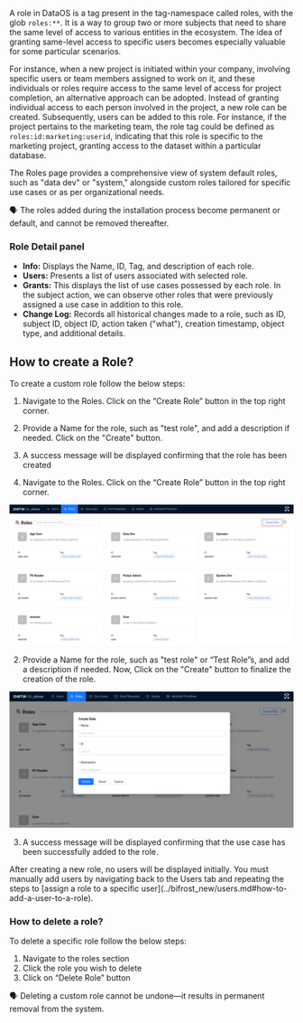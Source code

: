 
A role in DataOS is a tag present in the tag-namespace called roles, with the glob `roles:**`. It is a way to group two or more subjects that need to share the same level of access to various entities in the ecosystem. The idea of granting same-level access to specific users becomes especially valuable for some particular scenarios.

For instance, when a new project is initiated within your company, involving specific users or team members assigned to work on it, and these individuals or roles require access to the same level of access for project completion, an alternative approach can be adopted. Instead of granting individual access to each person involved in the project, a new role can be created. Subsequently, users can be added to this role. For instance, if the project pertains to the marketing team, the role tag could be defined as `roles:id:marketing:userid`, indicating that this role is specific to the marketing project, granting access to the dataset within a particular database.

The Roles page provides a comprehensive view of system default roles, such as "data dev" or "system," alongside custom roles tailored for specific use cases or as per organizational needs.

<aside class="callout">
🗣 The roles added during the installation process become permanent or default, and cannot be removed thereafter.
</aside>

### Role Detail panel

- **Info:** Displays the Name, ID, Tag, and description of each role.
- **Users:** Presents a list of users associated with selected role.
- **Grants:** This displays the list of use cases possessed by each role. In the subject action, we can observe other roles that were previously assigned a use case in addition to this role.
- **Change Log:** Records all historical changes made to a role, such as ID, subject ID, object ID, action taken ("what"), creation timestamp, object type, and additional details.

## How to create a Role?

To create a custom role follow the below steps:

1. Navigate to the Roles. Click on the “Create Role” button in the top right corner.
2. Provide a Name for the role, such as "test role", and add a description if needed. Click on the "Create" button.
3. A success message will be displayed confirming that the role has been created 

1. Navigate to the Roles. Click on the “Create Role” button in the top right corner.

![roles.png](../bifrost_new/roles.png)

2. Provide a Name for the role, such as "test role" or “Test Role”s, and add a description if needed. Now, Click on the "Create" button to finalize the creation of the role.

![roles2.png](../bifrost_new/roles2.png)

3. A success message will be displayed confirming that the use case has been successfully added to the role.

<aside class="callout">
After creating a new role, no users will be displayed initially. You must manually add users by navigating back to the Users tab and repeating the steps to [assign a role to a specific user](../bifrost_new/users.md#how-to-add-a-user-to-a-role).
</aside>

### How to delete a role?

To delete a specific role follow the below steps:

1. Navigate to the roles section
2. Click the role you wish to delete 
3. Click on “Delete Role” button 

<aside class="callout">
🗣 Deleting a custom role cannot be undone—it results in permanent removal from the system.
</aside>